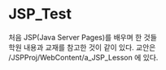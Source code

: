 # JSP_Test
처음 JSP(Java Server Pages)를 배우며 한 것들<br/>
학원 내용과 교재를 참고한 것이 같이 있다. 교안은 /JSPProj/WebContent/a_JSP_Lesson 에 있다.
